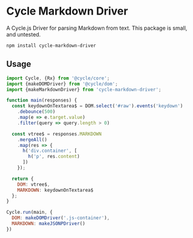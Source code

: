 # Cycle Markdown Driver

A Cycle.js Driver for parsing Markdown from text.
This package is small, and untested.

```
npm install cycle-markdown-driver
```

## Usage

```js
import Cycle, {Rx} from '@cycle/core';
import {makeDOMDriver} from '@cycle/dom';
import {makeMarkdownDriver} from 'cycle-markdown-driver';

function main(responses) {
  const keydownOnTextarea$ = DOM.select('#raw').events('keydown')
    .debounce(500)
    .map(e => e.target.value)
    .filter(query => query.length > 0)

  const vtree$ = responses.MARKDOWN
    .mergeAll()
    .map(res => {
      h('div.container', [
        h('p', res.content)
      ])
    });

  return {
    DOM: vtree$,
    MARKDOWN: keydownOnTextarea$
  };
}

Cycle.run(main, {
  DOM: makeDOMDriver('.js-container'),
  MARKDOWN: makeJSONPDriver()
})
```
